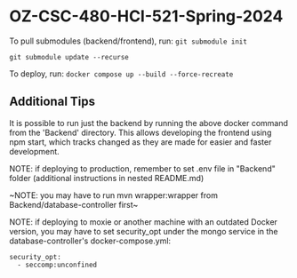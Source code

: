 # OZ-CSC-480-HCI-521-Spring-2024
To pull submodules (backend/frontend), run:
```git submodule init```

```git submodule update --recurse```

To deploy, run:
```docker compose up --build --force-recreate```

## Additional Tips
It is possible to run just the backend by running the above docker command from the 'Backend' directory.
This allows developing the frontend using npm start, which tracks changed as they are made for easier and faster development.

NOTE: if deploying to production, remember to set .env file in "Backend" folder (additional instructions in nested README.md)

~NOTE: you may have to run mvn wrapper:wrapper from Backend/database-controller first~

NOTE: if deploying to moxie or another machine with an outdated Docker version, you may have to set security_opt under the mongo service in the database-controller's docker-compose.yml:
```
security_opt:
  - seccomp:unconfined
```
